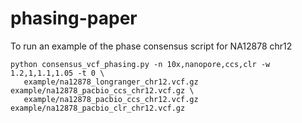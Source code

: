 # phasing-paper

To run an example of the phase consensus script for NA12878 chr12 

```
python consensus_vcf_phasing.py -n 10x,nanopore,ccs,clr -w 1.2,1,1.1,1.05 -t 0 \
   example/na12878_longranger_chr12.vcf.gz example/na12878_pacbio_ccs_chr12.vcf.gz \
   example/na12878_pacbio_ccs_chr12.vcf.gz example/na12878_pacbio_clr_chr12.vcf.gz

